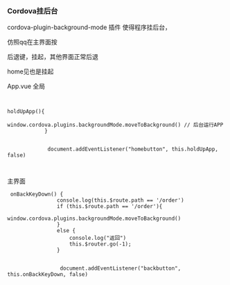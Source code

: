 ### Cordova挂后台

  cordova-plugin-background-mode 插件 使得程序挂后台，

  仿照qq在主界面按

 后退键，挂起，其他界面正常后退

 home见也是挂起

App.vue 全局

```


holdUpApp(){
                window.cordova.plugins.backgroundMode.moveToBackground() // 后台运行APP
            }
            
            
             document.addEventListener("homebutton", this.holdUpApp, false)
             
             
```

主界面

```
 onBackKeyDown() {
                console.log(this.$route.path == '/order')
                if (this.$route.path == '/order'){
                    window.cordova.plugins.backgroundMode.moveToBackground()
                }
                else {
                    console.log("返回")
                    this.$router.go(-1);
                }
                
                
                 document.addEventListener("backbutton", this.onBackKeyDown, false)
                
                

```

​                

